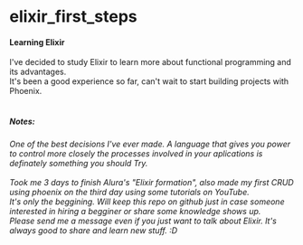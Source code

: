 # elixir_first_steps
#### Learning Elixir
I've decided to study Elixir to learn more about functional programming and its advantages.<br>
It's been a good experience so far, can't wait to start building projects with Phoenix.<br><br>


<h5> Notes:<h5>
  <h6>One of the best decisions I've ever made. A language that gives you power to control more closely the processes involved in your aplications is definately something you should Try.<br><br>
  Took me 3 days to finish Alura's "Elixir formation", also made my first CRUD using phoenix on the third day using some tutorials on YouTube.<br>
  It's only the beggining. Will keep this repo on github just in case someone interested in hiring a begginer or share some knowledge shows up.<br>
  Please send me a message even if you just want to talk about Elixir. It's always good to share and learn new stuff. :D
  
  </h6>
